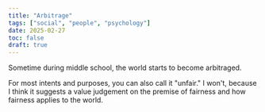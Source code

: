 ```yaml
---
title: "Arbitrage"
tags: ["social", "people", "psychology"]
date: 2025-02-27
toc: false
draft: true
---
```


Sometime during middle school, the world starts to become arbitraged.

For most intents and purposes, you can also call it "unfair." I won't, because I think it suggests a value judgement on the premise of fairness and how fairness applies to the world. 

